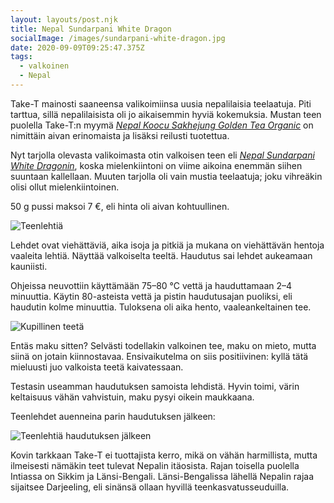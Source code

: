 ```yaml
---
layout: layouts/post.njk
title: Nepal Sundarpani White Dragon
socialImage: /images/sundarpani-white-dragon.jpg
date: 2020-09-09T09:25:47.375Z
tags:
  - valkoinen
  - Nepal
---
```

Take-T mainosti saaneensa valikoimiinsa uusia nepalilaisia teelaatuja. Piti tarttua, sillä nepalilaisista oli jo aikaisemmin hyviä kokemuksia. Mustan teen puolella Take-T:n myymä *[Nepal Koocu Sakhejung Golden Tea Organic](https://take-t.fi/products/nepal-koocu-sakhejung-golden-tea-organic)* on nimittäin aivan erinomaista ja lisäksi reilusti tuotettua.

Nyt tarjolla olevasta valikoimasta otin valkoisen teen eli *[Nepal Sundarpani White Dragonin](https://take-t.fi/products/copy-of-nepal-sundarpani-flowery-red-fruit-black-tea)*, koska mielenkiintoni on viime aikoina enemmän siihen suuntaan kallellaan. Muuten tarjolla oli vain mustia teelaatuja; joku vihreäkin olisi ollut mielenkiintoinen.

50 g pussi maksoi 7 €, eli hinta oli aivan kohtuullinen.

![Teenlehtiä](/images/sundarpani-white-dragon.jpg)

Lehdet ovat viehättäviä, aika isoja ja pitkiä ja mukana on viehättävän hentoja vaaleita lehtiä. Näyttää valkoiselta teeltä. Haudutus sai lehdet aukeamaan kauniisti.

Ohjeissa neuvottiin käyttämään 75–80 °C vettä ja hauduttamaan 2–4 minuuttia. Käytin 80-asteista vettä ja pistin haudutusajan puoliksi, eli haudutin kolme minuuttia. Tuloksena oli aika hento, vaaleankeltainen tee.

![Kupillinen teetä](/images/sundarpani-white-dragon-kuppi.jpg)

Entäs maku sitten? Selvästi todellakin valkoinen tee, maku on mieto, mutta siinä on jotain kiinnostavaa. Ensivaikutelma on siis positiivinen: kyllä tätä mieluusti juo valkoista teetä kaivatessaan.

Testasin useamman haudutuksen samoista lehdistä. Hyvin toimi, värin keltaisuus vähän vahvistuin, maku pysyi oikein maukkaana.

Teenlehdet auenneina parin haudutuksen jälkeen:

![Teenlehtiä haudutuksen jälkeen](/images/sundarpani-white-dragon-lehdet.jpg)

Kovin tarkkaan Take-T ei tuottajista kerro, mikä on vähän harmillista, mutta ilmeisesti nämäkin teet tulevat Nepalin itäosista. Rajan toisella puolella Intiassa on Sikkim ja Länsi-Bengali. Länsi-Bengalissa lähellä Nepalin rajaa sijaitsee Darjeeling, eli sinänsä ollaan hyvillä teenkasvatusseuduilla.